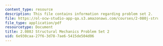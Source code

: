 ```yaml
---
content_type: resource
description: This file contains information regarding problem set 2.
file: https://ol-ocw-studio-app-qa.s3.amazonaws.com/courses/2-080j-structural-mechanics-fall-2013/6e930caa27f63d787ae65415de504d06_MIT2_080JF13_ProbSet_2.pdf
file_type: application/pdf
resourcetype: Document
title: 2.080J Structural Mechanics Problem Set 2
uid: 6e930caa-27f6-3d78-7ae6-5415de504d06
---
```

